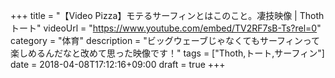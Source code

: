 +++
title =  "【Video Pizza】モテるサーフィンとはこのこと。凄技映像 | Thothトート"
videoUrl = "https://www.youtube.com/embed/TV2RF7sB-Ts?rel=0"
category = "体育"
description = "ビッグウェーブじゃなくてもサーフィンって楽しめるんだなと改めて思った映像です！"
tags = ["Thoth,トート,サーフィン"]
date = 2018-04-08T17:12:16+09:00
draft = true
+++

